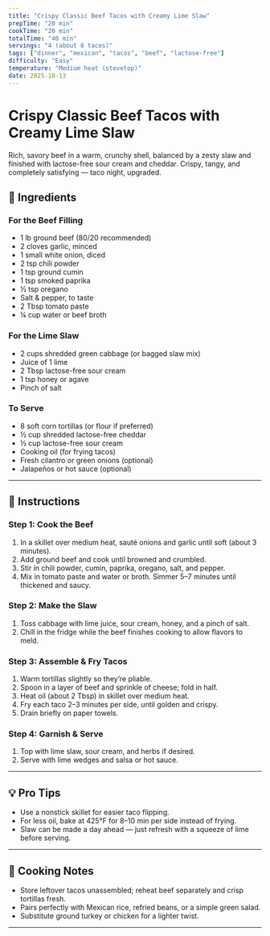 ```yaml
---
title: "Crispy Classic Beef Tacos with Creamy Lime Slaw"
prepTime: "20 min"
cookTime: "20 min"
totalTime: "40 min"
servings: "4 (about 8 tacos)"
tags: ["dinner", "mexican", "tacos", "beef", "lactose-free"]
difficulty: "Easy"
temperature: "Medium heat (stovetop)"
date: 2025-10-13
---
```


# Crispy Classic Beef Tacos with Creamy Lime Slaw

Rich, savory beef in a warm, crunchy shell, balanced by a zesty slaw and finished with lactose-free sour cream and cheddar. Crispy, tangy, and completely satisfying — taco night, upgraded.

## 🧂 Ingredients

### For the Beef Filling
* 1 lb ground beef (80/20 recommended)
* 2 cloves garlic, minced
* 1 small white onion, diced
* 2 tsp chili powder
* 1 tsp ground cumin
* 1 tsp smoked paprika
* ½ tsp oregano
* Salt & pepper, to taste
* 2 Tbsp tomato paste
* ¼ cup water or beef broth

### For the Lime Slaw
* 2 cups shredded green cabbage (or bagged slaw mix)
* Juice of 1 lime
* 2 Tbsp lactose-free sour cream
* 1 tsp honey or agave
* Pinch of salt

### To Serve
* 8 soft corn tortillas (or flour if preferred)
* ½ cup shredded lactose-free cheddar
* ½ cup lactose-free sour cream
* Cooking oil (for frying tacos)
* Fresh cilantro or green onions (optional)
* Jalapeños or hot sauce (optional)

---

## 🔪 Instructions

### Step 1: Cook the Beef
1. In a skillet over medium heat, sauté onions and garlic until soft (about 3 minutes).  
2. Add ground beef and cook until browned and crumbled.  
3. Stir in chili powder, cumin, paprika, oregano, salt, and pepper.  
4. Mix in tomato paste and water or broth. Simmer 5–7 minutes until thickened and saucy.

### Step 2: Make the Slaw
1. Toss cabbage with lime juice, sour cream, honey, and a pinch of salt.  
2. Chill in the fridge while the beef finishes cooking to allow flavors to meld.

### Step 3: Assemble & Fry Tacos
1. Warm tortillas slightly so they’re pliable.  
2. Spoon in a layer of beef and sprinkle of cheese; fold in half.  
3. Heat oil (about 2 Tbsp) in skillet over medium heat.  
4. Fry each taco 2–3 minutes per side, until golden and crispy.  
5. Drain briefly on paper towels.

### Step 4: Garnish & Serve
1. Top with lime slaw, sour cream, and herbs if desired.  
2. Serve with lime wedges and salsa or hot sauce.

---

## 💡 Pro Tips

* Use a nonstick skillet for easier taco flipping.  
* For less oil, bake at 425°F for 8–10 min per side instead of frying.  
* Slaw can be made a day ahead — just refresh with a squeeze of lime before serving.

---

## 🍳 Cooking Notes

* Store leftover tacos unassembled; reheat beef separately and crisp tortillas fresh.  
* Pairs perfectly with Mexican rice, refried beans, or a simple green salad.  
* Substitute ground turkey or chicken for a lighter twist.

---

